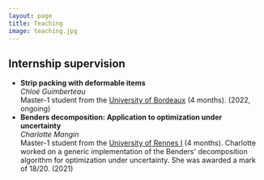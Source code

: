 ```yaml
---
layout: page
title: Teaching
image: teaching.jpg
---
```


## Internship supervision

- __Strip packing with deformable items__ <br> _Chloé Guimberteau_ <br> Master-1 student from the [University of Bordeaux](https://www.u-bordeaux.fr/) (4 months).
(2022, ongoing)
- __Benders decomposition: Application to optimization under uncertainty__ <br> _Charlotte Mangin_ <br> Master-1 student from the [University of Rennes I](https://www.univ-rennes1.fr/en) (4 months). Charlotte worked on a generic implementation of the Benders' decomposition algorithm for optimization under uncertainty. She was awarded a mark of 18/20. (2021)